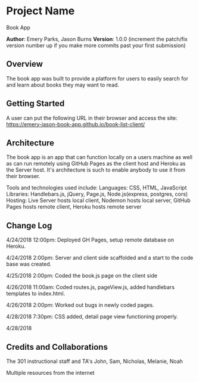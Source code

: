 
# Project Name
Book App

**Author**: Emery Parks, Jason Burns
**Version**: 1.0.0 (increment the patch/fix version number up if you make more commits past your first submission)

## Overview
The book app was built to provide a platform for users to easily search for and learn about books they may want to read. 

## Getting Started
A user can put the following URL in their browser and access the site: https://emery-jason-book-app.github.io/book-list-client/ 

## Architecture

The book app is an app that can function locally on a users machine as well as can run remotely using GitHub Pages as the client host and Heroku as the Server host. It's architecture is such to enable anybody to use it from their browser.

Tools and technologies used include: 
Languages: CSS, HTML, JavaScript
Libraries: Handlebars.js, jQuery, Page.js, Node.js(express, postgres, cors)
Hosting: Live Server hosts local client, Nodemon hosts local server, GitHub Pages hosts remote client, Heroku hosts remote server

## Change Log

4/24/2018 12:00pm: Deployed GH Pages, setup remote database on Heroku. 

4/24/2018 2:00pm: Server and client side scaffolded and a start to the code base was created. 

4/25/2018 2:00pm: Coded the book.js page on the client side

4/26/2018 11:00am: Coded routes.js, pageView.js, added handlebars templates to index.html. 

4/26/2018 2:00pm: Worked out bugs in newly coded pages.
 
4/28/2018 7:30pm: CSS added, detail page view functioning properly.

4/28/2018 

## Credits and Collaborations
The 301 instructional staff and TA's John, Sam, Nicholas, Melanie, Noah

Multiple resources from the internet